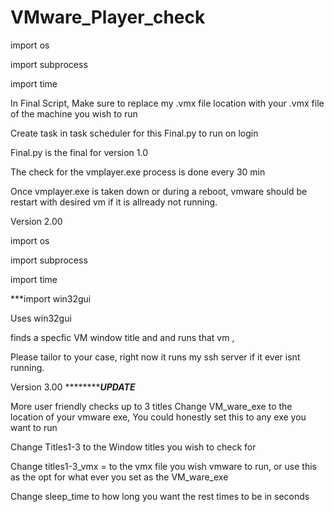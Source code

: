 # VMware_Player_check

import os

import subprocess

import time

In Final Script, Make sure to replace my .vmx file location with your .vmx file of the machine you wish to run

Create task in task scheduler for this Final.py to run on login

Final.py is the final for version 1.0

The check for the vmplayer.exe process is done every 30 min

Once vmplayer.exe is taken down or during a reboot, vmware should be restart with desired vm if it is allready not running.

Version 2.00 

import os

import subprocess

import time

***import win32gui

Uses win32gui

finds a specfic VM window title and and runs that vm ,

Please tailor to your case, right now it runs my ssh server if it ever isnt running.


Version 3.00 ***********UPDATE***

More user friendly checks up to 3 titles
Change VM_ware_exe to the location of your vmware exe, You could honestly set this to any exe you want to run

Change Titles1-3 to the Window titles you wish to check for

Change titles1-3_vmx = to the vmx file you wish vmware to run, or use this as the opt for what ever you set as the VM_ware_exe

Change sleep_time to how long you want the rest times to be in seconds
